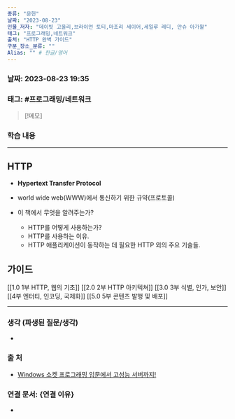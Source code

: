 ```yaml
---
종류: "문헌"
날짜: "2023-08-23"
인물_저자: "데이빗 고울리,브라이언 토티,마조리 세이어,세일루 레디, 안슈 아가왈"
태그: "프로그래밍,네트워크"
출처: "HTTP 완벽 가이드"
구분_장소_분류: ""
Alias: "" # 한글/영어
---
```


### 날짜: 2023-08-23 19:35
### 태그: #프로그래밍/네트워크

>[!메모]
> 

### 학습 내용
---

## HTTP
- **Hypertext Transfer Protocol**
- world wide web(WWW)에서 통신하기 위한 규약(프로토콜)

- 이 책에서 무엇을 알려주는가?
	- HTTP를 어떻게 사용하는가?
	- HTTP를 사용하는 이유.
	- HTTP 애플리케이션이 동작하는 데 필요한 HTTP 외의 주요 기술들.

## 가이드
[[1.0 1부 HTTP, 웹의 기초]]
[[2.0 2부 HTTP 아키텍쳐]]
[[3.0 3부 식별, 인가, 보안]]
[[4부 엔터티, 인코딩, 국제화]]
[[5.0 5부 콘텐츠 발행 및 배포]]


---
### 생각 (파생된 질문/생각)
- 
### 출 처
- [Windows 소켓 프로그래밍 입문에서 고성능 서버까지! ](https://www.inflearn.com/course/%EC%9C%88%EB%8F%84%EC%9A%B0-%EC%86%8C%EC%BC%93-%EC%9E%85%EB%AC%B8-%EA%B3%A0%EC%84%B1%EB%8A%A5-%EC%84%9C%EB%B2%84)

### 연결 문서: {연결 이유}
- 